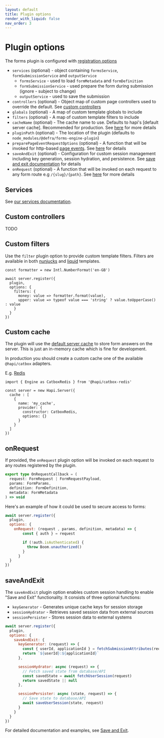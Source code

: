 ```yaml
---
layout: default
title: Plugin options
render_with_liquid: false
nav_order: 3
---
```


# Plugin options

The forms plugin is configured with [registration options](https://hapi.dev/api/?v=21.4.0#plugins)

- `services` (optional) - object containing `formsService`, `formSubmissionService` and `outputService`
  - `formsService` - used to load `formMetadata` and `formDefinition`
  - `formSubmissionService` - used prepare the form during submission (ignore - subject to change)
  - `outputService` - used to save the submission
- `controllers` (optional) - Object map of custom page controllers used to override the default. See [custom controllers](#custom-controllers)
- `globals` (optional) - A map of custom template globals to include
- `filters` (optional) - A map of custom template filters to include
- `cacheName` (optional) - The cache name to use. Defaults to hapi's [default server cache]. Recommended for production. See [here](#custom-cache) for more details
- `pluginPath` (optional) - The location of the plugin (defaults to `node_modules/@defra/forms-engine-plugin`)
- `preparePageEventRequestOptions` (optional) - A function that will be invoked for http-based [page events](./features/configuration-based/PAGE_EVENTS.md). See [here](./features/configuration-based/PAGE_EVENTS.md#authenticating-a-http-page-event-request-from-dxt-in-your-api) for details
- `saveAndExit` (optional) - Configuration for custom session management including key generation, session hydration, and persistence. See [save and exit documentation](./features/code-based/SAVE_AND_EXIT.md) for details
- `onRequest` (optional) - A function that will be invoked on each request to any form route e.g `/{slug}/{path}`. See [here](#onrequest) for more details

## Services

See [our services documentation](./features/code-based/CUSTOM_SERVICES.md).

## Custom controllers

TODO

## Custom filters

Use the `filter` plugin option to provide custom template filters.
Filters are available in both [nunjucks](https://mozilla.github.io/nunjucks/templating.html#filters) and [liquid](https://liquidjs.com/filters/overview.html) templates.

```
const formatter = new Intl.NumberFormat('en-GB')

await server.register({
  plugin,
  options: {
    filters: {
      money: value => formatter.format(value),
      upper: value => typeof value === 'string' ? value.toUpperCase() : value
    }
  }
})
```

## Custom cache

The plugin will use the [default server cache](https://hapi.dev/api/?v=21.4.0#-serveroptionscache) to store form answers on the server.
This is just an in-memory cache which is fine for development.

In production you should create a custom cache one of the available `@hapi/catbox` adapters.

E.g. [Redis](https://github.com/hapijs/catbox-redis)

```
import { Engine as CatboxRedis } from '@hapi/catbox-redis'

const server = new Hapi.Server({
  cache : [
    {
      name: 'my_cache',
      provider: {
        constructor: CatboxRedis,
        options: {}
      }
    }
  ]
})
```

## onRequest

If provided, the `onRequest` plugin option will be invoked on each request to any routes registered by the plugin.

```ts
export type OnRequestCallback = (
  request: FormRequest | FormRequestPayload,
  params: FormParams,
  definition: FormDefinition,
  metadata: FormMetadata
) => void
```

Here's an example of how it could be used to secure access to forms:

```js
await server.register({
  plugin,
  options: {
    onRequest: (request , params, definition, metadata) => {
        const { auth } = request

        if (!auth.isAuthenticated) {
          throw Boom.unauthorized()
        }
      }
  }
})
```

## saveAndExit

The `saveAndExit` plugin option enables custom session handling to enable "Save and Exit" functionality. It consists of three optional functions:

- `keyGenerator` - Generates unique cache keys for session storage
- `sessionHydrator` - Retrieves saved session data from external sources
- `sessionPersister` - Stores session data to external systems

```js
await server.register({
  plugin,
  options: {
    saveAndExit: {
      keyGenerator: (request) => {
        const { userId, applicationId } = fetchSubmissionAttributes(request)
        return `${userId}:${applicationId}`
      },

      sessionHydrator: async (request) => {
        // Fetch saved state from database/API
        const savedState = await fetchUserSession(request)
        return savedState || null
      },

      sessionPersister: async (state, request) => {
        // Save state to database/API
        await saveUserSession(state, request)
      }
    }
  }
})
```

For detailed documentation and examples, see [Save and Exit](./features/code-based/SAVE_AND_EXIT.md).
